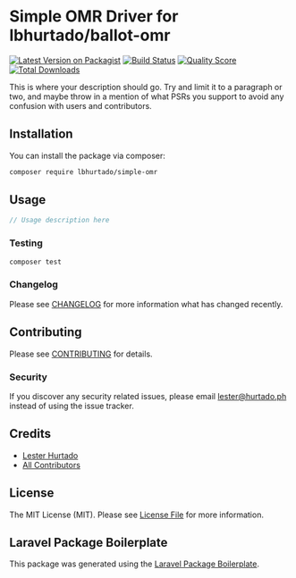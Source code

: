 # Simple OMR Driver for lbhurtado/ballot-omr

[![Latest Version on Packagist](https://img.shields.io/packagist/v/lbhurtado/simpleomr.svg?style=flat-square)](https://packagist.org/packages/lbhurtado/simpleomr)
[![Build Status](https://img.shields.io/travis/lbhurtado/simpleomr/master.svg?style=flat-square)](https://travis-ci.org/lbhurtado/simpleomr)
[![Quality Score](https://img.shields.io/scrutinizer/g/lbhurtado/simpleomr.svg?style=flat-square)](https://scrutinizer-ci.com/g/lbhurtado/simpleomr)
[![Total Downloads](https://img.shields.io/packagist/dt/lbhurtado/simpleomr.svg?style=flat-square)](https://packagist.org/packages/lbhurtado/simpleomr)

This is where your description should go. Try and limit it to a paragraph or two, and maybe throw in a mention of what PSRs you support to avoid any confusion with users and contributors.

## Installation

You can install the package via composer:

```bash
composer require lbhurtado/simple-omr
```

## Usage

``` php
// Usage description here
```

### Testing

``` bash
composer test
```

### Changelog

Please see [CHANGELOG](CHANGELOG.md) for more information what has changed recently.

## Contributing

Please see [CONTRIBUTING](CONTRIBUTING.md) for details.

### Security

If you discover any security related issues, please email lester@hurtado.ph instead of using the issue tracker.

## Credits

- [Lester Hurtado](https://github.com/lbhurtado)
- [All Contributors](../../contributors)

## License

The MIT License (MIT). Please see [License File](LICENSE.md) for more information.

## Laravel Package Boilerplate

This package was generated using the [Laravel Package Boilerplate](https://laravelpackageboilerplate.com).